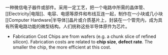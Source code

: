 一种微信电子器件或部件。采用一定工艺，把一个电路中所需的晶体管、[[Electricity|电阻]]、电容、电感等原件和布线互连一起，制作在一小块或几小块[[Computer Hardware|半导体]]晶片或介质基片上，封装在一个管壳内，成为具有所需电路功能的微型结构。人们统称这些半导体原件为芯片。

- Fabrication Cost
Chips are from wafers (e.g. a chunk slice of refined silicon). Fabrication costs are related to **chip size**, **defect rate**. The smaller the chip, the more efficient at this cost.
